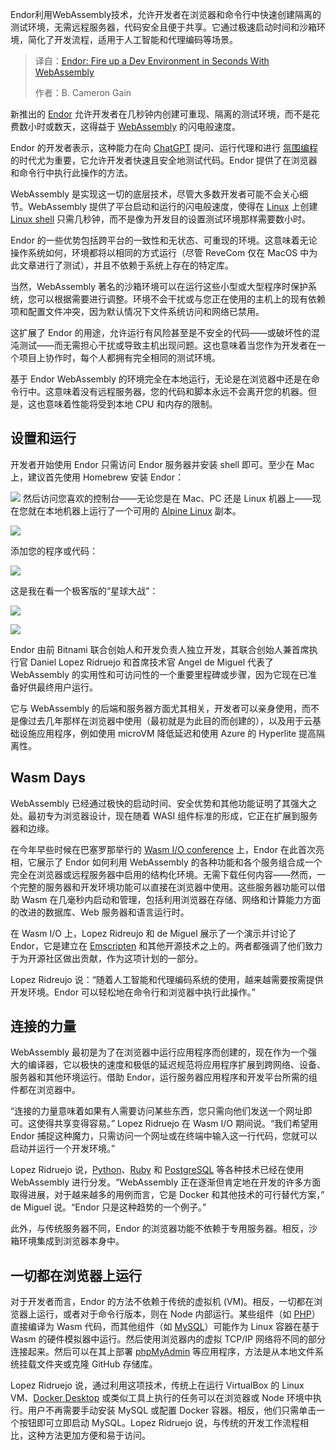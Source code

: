 <!--
title: Endor：借助WebAssembly技术，秒建开发环境
cover: https://cdn.thenewstack.io/media/2025/08/0657579d-joe-eitzen-mdk6dgeihk4-unsplash.jpg
summary: Endor利用WebAssembly技术，允许开发者在浏览器和命令行中快速创建隔离的测试环境，无需远程服务器，代码安全且便于共享。它通过极速启动时间和沙箱环境，简化了开发流程，适用于人工智能和代理编码等场景。
-->

Endor利用WebAssembly技术，允许开发者在浏览器和命令行中快速创建隔离的测试环境，无需远程服务器，代码安全且便于共享。它通过极速启动时间和沙箱环境，简化了开发流程，适用于人工智能和代理编码等场景。

> 译自：[Endor: Fire up a Dev Environment in Seconds With WebAssembly](https://thenewstack.io/endor-fire-up-a-dev-environment-in-seconds-with-webassembly/)
> 
> 作者：B. Cameron Gain

新推出的 [Endor](https://thenewstack.io/endor-webassembly-based-server-in-the-browser/) 允许开发者在几秒钟内创建可重现、隔离的测试环境，而不是花费数小时或数天，这得益于 [WebAssembly](https://thenewstack.io/webassembly/) 的闪电般速度。

Endor 的开发者表示，这种能力在向 [ChatGPT](https://thenewstack.io/openai-launches-new-chatgpt-interface-designed-for-coding/) 提问、运行代理和进行 [氛围编程](https://thenewstack.io/vibe-coding-where-everyone-can-speak-computer-programming/) 的时代尤为重要，它允许开发者快速且安全地测试代码。Endor 提供了在浏览器和命令行中执行此操作的方法。

WebAssembly 是实现这一切的底层技术，尽管大多数开发者可能不会关心细节。WebAssembly 提供了平台启动和运行的闪电般速度，使得在 [Linux](https://thenewstack.io/introduction-to-linux-operating-system/) 上创建 [Linux shell](https://thenewstack.io/tns-linux-sb00-3-understand-the-linux-command-line/) 只需几秒钟，而不是像为开发目的设置测试环境那样需要数小时。

Endor 的一些优势包括跨平台的一致性和无状态、可重现的环境。这意味着无论操作系统如何，环境都将以相同的方式运行（尽管 ReveCom 仅在 MacOS 中为此文章进行了测试），并且不依赖于系统上存在的特定库。

当然，WebAssembly 著名的沙箱环境可以在运行这些小型或大型程序时保护系统，您可以根据需要进行调整。环境不会干扰或与您正在使用的主机上的现有依赖项和配置文件冲突，因为默认情况下文件系统访问和网络已禁用。

这扩展了 Endor 的用途，允许运行有风险甚至是不安全的代码——或破坏性的混沌测试——而无需担心干扰或导致主机出现问题。这也意味着当您作为开发者在一个项目上协作时，每个人都拥有完全相同的测试环境。

基于 Endor WebAssembly 的环境完全在本地运行，无论是在浏览器中还是在命令行中。这意味着没有远程服务器，您的代码和脚本永远不会离开您的机器。但是，这也意味着性能将受到本地 CPU 和内存的限制。

## 设置和运行

开发者开始使用 Endor 只需访问 Endor 服务器并安装 shell 即可。至少在 Mac 上，建议首先使用 Homebrew 安装 Endor：

[![](https://cdn.thenewstack.io/media/2025/07/6640ce68-screenshot-2025-07-31-at-9.11.23%E2%80%AFam.png)](https://cdn.thenewstack.io/media/2025/07/6640ce68-screenshot-2025-07-31-at-9.11.23%E2%80%AFam.png)
然后访问您喜欢的控制台——无论您是在 Mac、PC 还是 Linux 机器上——现在您就在本地机器上运行了一个可用的 [Alpine Linux](https://thenewstack.io/wizos-a-new-enterprise-linux-built-on-alpines-secure-foundation/) 副本。

[![](https://cdn.thenewstack.io/media/2025/07/be839b25-screenshot-2025-07-31-at-9.16.36%E2%80%AFam-1024x409.png)](https://cdn.thenewstack.io/media/2025/07/be839b25-screenshot-2025-07-31-at-9.16.36%E2%80%AFam-1024x409.png)

添加您的程序或代码：

[![](https://cdn.thenewstack.io/media/2025/07/cf09abf4-screenshot-2025-07-30-at-10.07.18%E2%80%AFpm-1024x362.png)](https://cdn.thenewstack.io/media/2025/07/cf09abf4-screenshot-2025-07-30-at-10.07.18%E2%80%AFpm-1024x362.png)

这是我在看一个极客版的“星球大战”：

[![](https://cdn.thenewstack.io/media/2025/07/4c78822f-screenshot-2025-07-31-at-9.17.55%E2%80%AFam-1024x405.png)](https://cdn.thenewstack.io/media/2025/07/4c78822f-screenshot-2025-07-31-at-9.17.55%E2%80%AFam-1024x405.png)

[![](https://cdn.thenewstack.io/media/2025/07/e8dc6755-screenshot-2025-07-31-at-9.18.11%E2%80%AFam-1024x524.png)](https://cdn.thenewstack.io/media/2025/07/e8dc6755-screenshot-2025-07-31-at-9.18.11%E2%80%AFam-1024x524.png)

Endor 由前 Bitnami 联合创始人和开发负责人独立开发，其联合创始人兼首席执行官 Daniel Lopez Ridruejo 和首席技术官 Angel de Miguel 代表了 WebAssembly 的实用性和可访问性的一个重要里程碑或步骤，因为它现在已准备好供最终用户运行。

它与 WebAssembly 的后端和服务器方面尤其相关，开发者可以亲身使用，而不是像过去几年那样在浏览器中使用（最初就是为此目的而创建的），以及用于云基础设施应用程序，例如使用 microVM 降低延迟和使用 Azure 的 Hyperlite 提高隔离性。

## Wasm Days

WebAssembly 已经通过极快的启动时间、安全优势和其他功能证明了其强大之处。最初专为浏览器设计，现在随着 WASI 组件标准的形成，它正在扩展到服务器和边缘。

在今年早些时候在巴塞罗那举行的 [Wasm I/O conference](https://2025.wasm.io/) 上，Endor 在此首次亮相，它展示了 Endor 如何利用 WebAssembly 的各种功能和各个服务组合成一个完全在浏览器或远程服务器中启用的结构化环境。无需下载任何内容——然而，一个完整的服务器和开发环境功能可以直接在浏览器中使用。这些服务器功能可以借助 Wasm 在几毫秒内启动和管理，包括利用浏览器在存储、网络和计算能力方面的改进的数据库、Web 服务器和语言运行时。

在 Wasm I/O 上，Lopez Ridreujo 和 de Miguel 展示了一个演示并讨论了 Endor，它是建立在 [Emscripten](https://thenewstack.io/how-to-compile-c-code-into-webassembly-with-emscripten/) 和其他开源技术之上的。两者都强调了他们致力于为开源社区做出贡献，作为这项计划的一部分。

Lopez Ridreujo 说：“随着人工智能和代理编码系统的使用，越来越需要按需提供开发环境。Endor 可以轻松地在命令行和浏览器中执行此操作。”

## 连接的力量

WebAssembly 最初是为了在浏览器中运行应用程序而创建的，现在作为一个强大的编译器，它以极快的速度和极低的延迟规范将应用程序扩展到跨网络、设备、服务器和其他环境运行。借助 Endor，运行服务器应用程序和开发平台所需的组件都在浏览器中。

“连接的力量意味着如果有人需要访问某些东西，您只需向他们发送一个网址即可。这使得共享变得容易。” Lopez Ridruejo 在 Wasm I/O 期间说。“我们希望用 Endor 捕捉这种魔力，只需访问一个网址或在终端中输入这一行代码，您就可以启动并运行一个开发环境。”

Lopez Ridruejo 说，[Python](https://thenewstack.io/what-is-python/)、[Ruby](https://thenewstack.io/why-ruby-on-rails-is-still-worth-your-while-as-a-developer/) 和 [PostgreSQL](https://thenewstack.io/postgresql-18-delivers-significant-performance-gains-for-oltp-and-analytics/) 等各种技术已经在使用 WebAssembly 进行分发。“WebAssembly 正在逐渐但肯定地在开发的许多方面取得进展，对于越来越多的用例而言，它是 Docker 和其他技术的可行替代方案，” de Miguel 说。“Endor 只是这种趋势的一个例子。”

此外，与传统服务器不同，Endor 的浏览器功能不依赖于专用服务器。相反，沙箱环境集成到浏览器本身中。

## 一切都在浏览器上运行

对于开发者而言，Endor 的方法不依赖于传统的虚拟机 (VM)。相反，一切都在浏览器上运行，或者对于命令行版本，则在 Node 内部运行。某些组件（如 [PHP](https://thenewstack.io/the-herd-is-strong-php-and-its-developer-ecosystem-at-30/)）直接编译为 Wasm 代码，而其他组件（如 [MySQL](https://thenewstack.io/linux-back-up-a-mysql-database-from-the-command-line/)）可能作为 Linux 容器在基于 Wasm 的硬件模拟器中运行。然后使用浏览器内的虚拟 TCP/IP 网络将不同的部分连接起来。然后可以在其上部署 [phpMyAdmin](https://www.phpmyadmin.net/) 等应用程序，方法是从本地文件系统挂载文件夹或克隆 GitHub 存储库。

Lopez Ridruejo 说，通过利用这项技术，传统上在运行 VirtualBox 的 Linux VM、[Docker Desktop](https://thenewstack.io/create-a-development-environment-in-docker-desktop/) 或类似工具上执行的任务可以在浏览器或 Node 环境中执行。用户不再需要手动安装 MySQL 或配置 Docker 容器。相反，他们只需单击一个按钮即可立即启动 MySQL。Lopez Ridruejo 说，与传统的开发工作流程相比，这种方法更加方便和易于访问。